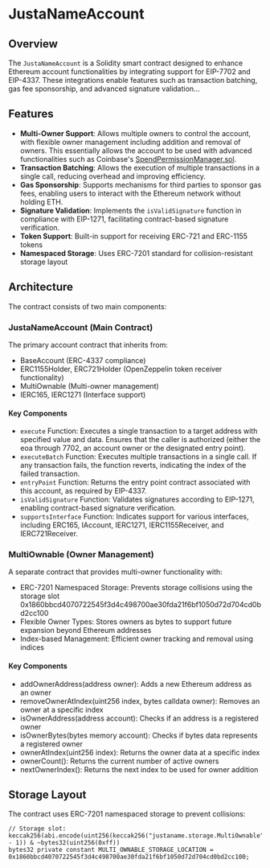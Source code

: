# JustaNameAccount

## Overview

The `JustaNameAccount` is a Solidity smart contract designed to enhance Ethereum account functionalities by integrating support for EIP-7702 and EIP-4337. These integrations enable features such as transaction batching, gas fee sponsorship, and advanced signature validation...

## Features

- **Multi-Owner Support**: Allows multiple owners to control the account, with flexible owner management including addition and removal of owners. This essentially allows the account to be used with advanced functionalities such as Coinbase's [SpendPermissionManager.sol](https://github.com/coinbase/spend-permissions).
- **Transaction Batching**: Allows the execution of multiple transactions in a single call, reducing overhead and improving efficiency.
- **Gas Sponsorship**: Supports mechanisms for third parties to sponsor gas fees, enabling users to interact with the Ethereum network without holding ETH.​
- **Signature Validation**: Implements the `isValidSignature` function in compliance with EIP-1271, facilitating contract-based signature verification.
- **Token Support**: Built-in support for receiving ERC-721 and ERC-1155 tokens
- **Namespaced Storage**: Uses ERC-7201 standard for collision-resistant storage layout

## Architecture

The contract consists of two main components:

### JustaNameAccount (Main Contract)

The primary account contract that inherits from:

- BaseAccount (ERC-4337 compliance)
- ERC1155Holder, ERC721Holder (OpenZeppelin token receiver functionality)
- MultiOwnable (Multi-owner management)
- IERC165, IERC1271 (Interface support)

#### Key Components

- `execute` Function: Executes a single transaction to a target address with specified value and data. Ensures that the caller is authorized (either the eoa through 7702, an account owner or the designated entry point).
- `executeBatch` Function: Executes multiple transactions in a single call. If any transaction fails, the function reverts, indicating the index of the failed transaction.
- `entryPoint` Function: Returns the entry point contract associated with this account, as required by EIP-4337.
- `isValidSignature` Function: Validates signatures according to EIP-1271, enabling contract-based signature verification.​
- `supportsInterface` Function: Indicates support for various interfaces, including ERC165, IAccount, IERC1271, IERC1155Receiver, and IERC721Receiver.

### MultiOwnable (Owner Management)

A separate contract that provides multi-owner functionality with:

- ERC-7201 Namespaced Storage: Prevents storage collisions using the storage slot 0x1860bbcd4070722545f3d4c498700ae30fda21f6bf1050d72d704cd0bd2cc100
- Flexible Owner Types: Stores owners as bytes to support future expansion beyond Ethereum addresses
- Index-based Management: Efficient owner tracking and removal using indices

#### Key Components

- addOwnerAddress(address owner): Adds a new Ethereum address as an owner
- removeOwnerAtIndex(uint256 index, bytes calldata owner): Removes an owner at a specific index
- isOwnerAddress(address account): Checks if an address is a registered owner
- isOwnerBytes(bytes memory account): Checks if bytes data represents a registered owner
- ownerAtIndex(uint256 index): Returns the owner data at a specific index
- ownerCount(): Returns the current number of active owners
- nextOwnerIndex(): Returns the next index to be used for owner addition

## Storage Layout

The contract uses ERC-7201 namespaced storage to prevent collisions:

```solidity
// Storage slot: keccak256(abi.encode(uint256(keccak256("justaname.storage.MultiOwnable")) - 1)) & ~bytes32(uint256(0xff))
bytes32 private constant MULTI_OWNABLE_STORAGE_LOCATION = 0x1860bbcd4070722545f3d4c498700ae30fda21f6bf1050d72d704cd0bd2cc100;
```
